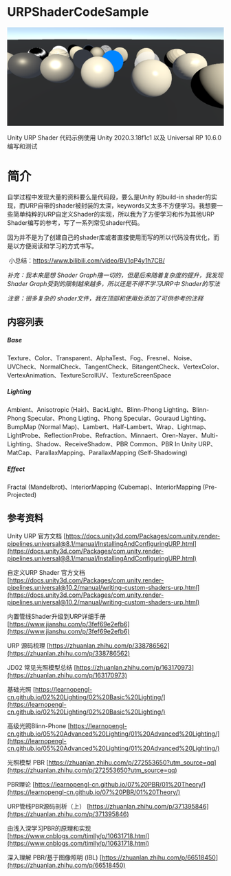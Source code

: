 # URPShaderCodeSample

<img src="Images/Content.png" style="zoom:75%;" />

Unity URP Shader 代码示例使用 Unity 2020.3.18f1c1 以及 Universal RP 10.6.0 编写和测试

# 简介

   自学过程中发现大量的资料要么是代码段，要么是Unity 的build-in shader的实现，而URP自带的shader被封装的太深，keywords又太多不方便学习。我想要一些简单纯粹的URP自定义Shader的实现，所以我为了方便学习和作为其他URP Shader编写的参考，写了一系列常见shader代码。

​		因为并不是为了创建自己的shader库或者直接使用而写的所以代码没有优化，而是以方便阅读和学习的方式书写。

​		小总结：https://www.bilibili.com/video/BV1qP4y1h7CB/

*补充：我本来是想 Shader Graph撸一切的，但是后来随着复杂度的提升，我发现 Shader Graph受到的限制越来越多，所以还是不得不学习URP中 Shader的写法*

*注意：很多复杂的 shader文件，我在顶部和使用处添加了可供参考的注释*



## 内容列表

##### Base

Texture、Color、Transparent、AlphaTest、Fog、Fresnel、Noise、UVCheck、NormalCheck、TangentCheck、BitangentCheck、VertexColor、VertexAnimation、TextureScrollUV、TextureScreenSpace

##### Lighting

Ambient、Anisotropic (Hair)、BackLight、Blinn-Phong Lighting、Blinn-Phong Specular、Phong Ligting、Phong Specular、Gouraud Lighting、BumpMap (Normal Map)、Lambert、Half-Lambert、Wrap、Lightmap、LightProbe、ReflectionProbe、Refraction、Minnaert、Oren-Nayer、Multi-Lighting、Shadow、ReceiveShadow、PBR Common、PBR In Unity URP、MatCap、ParallaxMapping、ParallaxMapping (Self-Shadowing)

##### Effect

Fractal (Mandelbrot)、InteriorMapping (Cubemap)、InteriorMapping (Pre-Projected)



## 参考资料

Unity URP 官方文档 [https://docs.unity3d.com/Packages/com.unity.render-pipelines.universal@8.1/manual/InstallingAndConfiguringURP.html](https://docs.unity3d.com/Packages/com.unity.render-pipelines.universal@8.1/manual/InstallingAndConfiguringURP.html)

自定义URP Shader 官方文档 [https://docs.unity3d.com/Packages/com.unity.render-pipelines.universal@10.2/manual/writing-custom-shaders-urp.html](https://docs.unity3d.com/Packages/com.unity.render-pipelines.universal@10.2/manual/writing-custom-shaders-urp.html)

内置管线Shader升级到URP详细手册 [https://www.jianshu.com/p/3fef69e2efb6](https://www.jianshu.com/p/3fef69e2efb6)

URP 源码梳理 [https://zhuanlan.zhihu.com/p/338786562](https://zhuanlan.zhihu.com/p/338786562)

JD02 常见光照模型总结 [https://zhuanlan.zhihu.com/p/163170973](https://zhuanlan.zhihu.com/p/163170973)

基础光照 [https://learnopengl-cn.github.io/02%20Lighting/02%20Basic%20Lighting/](https://learnopengl-cn.github.io/02%20Lighting/02%20Basic%20Lighting/)

高级光照Blinn-Phone [https://learnopengl-cn.github.io/05%20Advanced%20Lighting/01%20Advanced%20Lighting/](https://learnopengl-cn.github.io/05%20Advanced%20Lighting/01%20Advanced%20Lighting/)

光照模型 PBR [https://zhuanlan.zhihu.com/p/272553650?utm_source=qq](https://zhuanlan.zhihu.com/p/272553650?utm_source=qq)

PBR理论 [https://learnopengl-cn.github.io/07%20PBR/01%20Theory/](https://learnopengl-cn.github.io/07%20PBR/01%20Theory/)

URP管线PBR源码剖析（上） [https://zhuanlan.zhihu.com/p/371395846](https://zhuanlan.zhihu.com/p/371395846)

由浅入深学习PBR的原理和实现 [https://www.cnblogs.com/timlly/p/10631718.html](https://www.cnblogs.com/timlly/p/10631718.html)

深入理解 PBR/基于图像照明 (IBL) [https://zhuanlan.zhihu.com/p/66518450](https://zhuanlan.zhihu.com/p/66518450)



